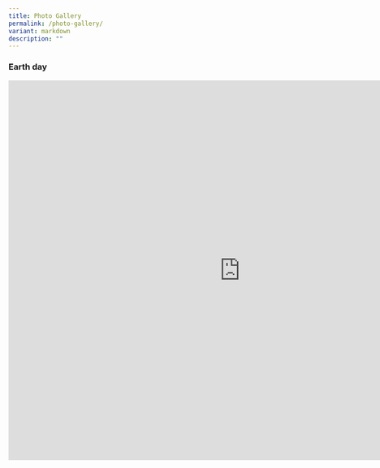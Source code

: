 ```yaml
---
title: Photo Gallery
permalink: /photo-gallery/
variant: markdown
description: ""
---
```

<h3>Earth day</h3>

<iframe allowfullscreen="true" height="749" width="912" frameborder="0" src="https://docs.google.com/presentation/d/e/2PACX-1vSNtB04Qw7-QLHDz2GX_q4ZWshtmMKLU4KSkPRjICbrxhdghbfdDCxw4AerUoIAFChvBpm2ZxvPjSdp/embed?start=true&amp;loop=true&amp;delayms=5000"></iframe>